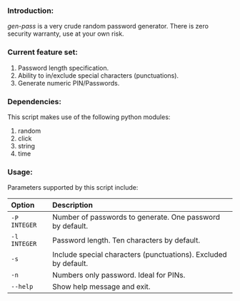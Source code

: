 ### Introduction:

*gen-pass* is a very crude random password generator. There is zero security warranty, use at your own risk.

### Current feature set:

1. Password length specification.
2. Ability to in/exclude special characters (punctuations).
3. Generate numeric PIN/Passwords.

### Dependencies:

This script makes use of the following python modules:

1. random
2. click
3. string
4. time

### Usage:

Parameters supported by this script include:

| Option               | Description                             |
|:---------------------|:----------------------------------------|
| `-P INTEGER`         | Number of passwords to generate. One password by default. |
| `-l INTEGER`         | Password length. Ten characters by default. |
| `-s`                 | Include special characters (punctuations). Excluded by default. |
| `-n`                 | Numbers only password. Ideal for PINs. |
| `--help`             | Show help message and exit.             |
